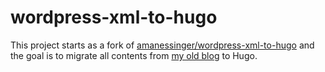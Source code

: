 # wordpress-xml-to-hugo

This project starts as a fork
of [amanessinger/wordpress-xml-to-hugo](https://github.com/amanessinger/wordpress-xml-to-hugo)
and the goal is to migrate all contents from [my old blog](https://archive.raptium.net) to Hugo.